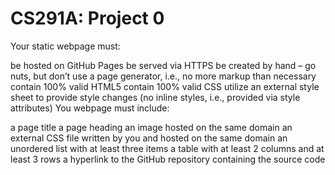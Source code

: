 # CS291A: Project 0

Your static webpage must:

be hosted on GitHub Pages
be served via HTTPS
be created by hand – go nuts, but don’t use a page generator, i.e., no more markup than necessary
contain 100% valid HTML5
contain 100% valid CSS
utilize an external style sheet to provide style changes (no inline styles, i.e., provided via style attributes)
You webpage must include:

a page title
a page heading
an image hosted on the same domain
an external CSS file written by you and hosted on the same domain
an unordered list with at least three items
a table with at least 2 columns and at least 3 rows
a hyperlink to the GitHub repository containing the source code
